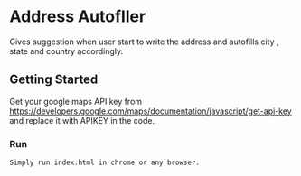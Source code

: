 # Address Autofller

Gives suggestion when user start to write the address and autofills city , state and country accordingly.

## Getting Started

Get your google maps API key from https://developers.google.com/maps/documentation/javascript/get-api-key and replace it with APIKEY in the code.

### Run


```
Simply run index.html in chrome or any browser.
```


